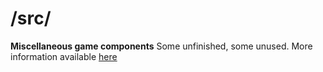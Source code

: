 # /src/
**Miscellaneous game components**
Some unfinished, some unused. More information available [here](/CONTRIBUTING.md)
